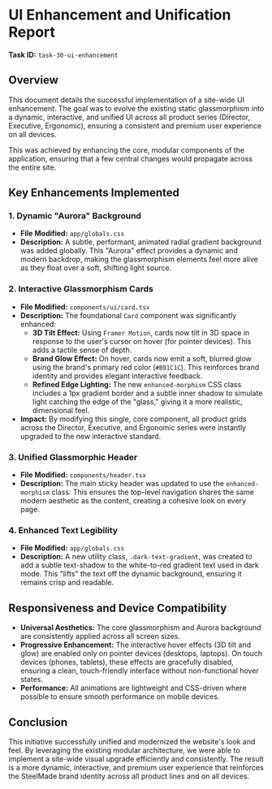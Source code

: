 # UI Enhancement and Unification Report

**Task ID:** `task-30-ui-enhancement`

## Overview

This document details the successful implementation of a site-wide UI enhancement. The goal was to evolve the existing static glassmorphism into a dynamic, interactive, and unified UI across all product series (Director, Executive, Ergonomic), ensuring a consistent and premium user experience on all devices.

This was achieved by enhancing the core, modular components of the application, ensuring that a few central changes would propagate across the entire site.

## Key Enhancements Implemented

### 1. Dynamic "Aurora" Background

*   **File Modified:** `app/globals.css`
*   **Description:** A subtle, performant, animated radial gradient background was added globally. This "Aurora" effect provides a dynamic and modern backdrop, making the glassmorphism elements feel more alive as they float over a soft, shifting light source.

### 2. Interactive Glassmorphism Cards

*   **File Modified:** `components/ui/card.tsx`
*   **Description:** The foundational `Card` component was significantly enhanced:
    *   **3D Tilt Effect:** Using `Framer Motion`, cards now tilt in 3D space in response to the user's cursor on hover (for pointer devices). This adds a tactile sense of depth.
    *   **Brand Glow Effect:** On hover, cards now emit a soft, blurred glow using the brand's primary red color (`#B91C1C`). This reinforces brand identity and provides elegant interactive feedback.
    *   **Refined Edge Lighting:** The new `enhanced-morphism` CSS class includes a 1px gradient border and a subtle inner shadow to simulate light catching the edge of the "glass," giving it a more realistic, dimensional feel.
*   **Impact:** By modifying this single, core component, all product grids across the Director, Executive, and Ergonomic series were instantly upgraded to the new interactive standard.

### 3. Unified Glassmorphic Header

*   **File Modified:** `components/header.tsx`
*   **Description:** The main sticky header was updated to use the `enhanced-morphism` class. This ensures the top-level navigation shares the same modern aesthetic as the content, creating a cohesive look on every page.

### 4. Enhanced Text Legibility

*   **File Modified:** `app/globals.css`
*   **Description:** A new utility class, `.dark-text-gradient`, was created to add a subtle text-shadow to the white-to-red gradient text used in dark mode. This "lifts" the text off the dynamic background, ensuring it remains crisp and readable.

## Responsiveness and Device Compatibility

*   **Universal Aesthetics:** The core glassmorphism and Aurora background are consistently applied across all screen sizes.
*   **Progressive Enhancement:** The interactive hover effects (3D tilt and glow) are enabled only on pointer devices (desktops, laptops). On touch devices (phones, tablets), these effects are gracefully disabled, ensuring a clean, touch-friendly interface without non-functional hover states.
*   **Performance:** All animations are lightweight and CSS-driven where possible to ensure smooth performance on mobile devices.

## Conclusion

This initiative successfully unified and modernized the website's look and feel. By leveraging the existing modular architecture, we were able to implement a site-wide visual upgrade efficiently and consistently. The result is a more dynamic, interactive, and premium user experience that reinforces the SteelMade brand identity across all product lines and on all devices.
